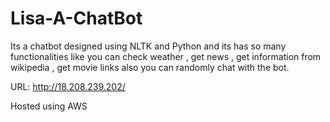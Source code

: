 # Lisa-A-ChatBot
Its a chatbot designed using NLTK and Python and its has so many functionalities like you can check weather , get news , get information from wikipedia , get movie links also you can randomly chat with the bot.

URL: http://18.208.239.202/

Hosted using AWS
